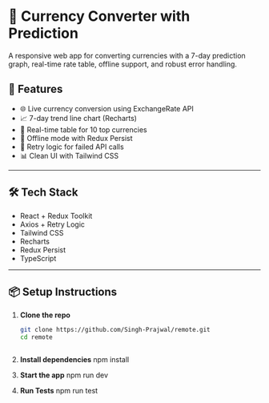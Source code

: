 # 💱 Currency Converter with Prediction

A responsive web app for converting currencies with a 7-day prediction graph, real-time rate table, offline support, and robust error handling.

## 🚀 Features

- 🌐 Live currency conversion using ExchangeRate API
- 📈 7-day trend line chart (Recharts)
- 🧮 Real-time table for 10 top currencies
- 📴 Offline mode with Redux Persist
- 🔁 Retry logic for failed API calls
- 📊 Clean UI with Tailwind CSS

---

## 🛠️ Tech Stack

- React + Redux Toolkit
- Axios + Retry Logic
- Tailwind CSS
- Recharts
- Redux Persist
- TypeScript

---

## 📦 Setup Instructions

1. **Clone the repo**
   ```bash
   git clone https://github.com/Singh-Prajwal/remote.git
   cd remote



2. **Install dependencies**
   npm install


3. **Start the app**
   npm run dev



4. **Run Tests**
   npm run test